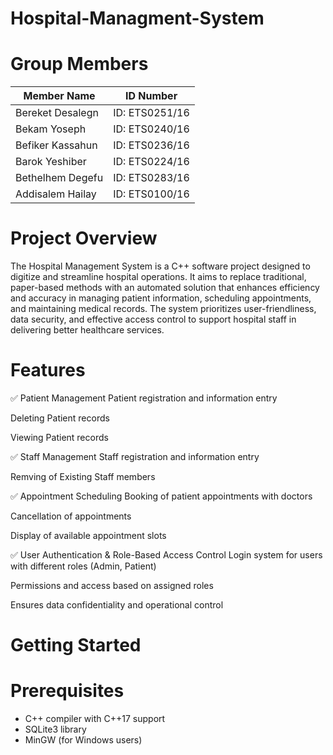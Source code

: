  # Hospital-Managment-System
# Group Members

| Member Name           |    ID Number   |
| --------------------- | -------------- |
| Bereket Desalegn      | ID: ETS0251/16 |
| Bekam Yoseph          | ID: ETS0240/16 |
| Befiker Kassahun      | ID: ETS0236/16 |
| Barok Yeshiber        | ID: ETS0224/16 |
| Bethelhem Degefu      | ID: ETS0283/16 |
| Addisalem Hailay      | ID: ETS0100/16 |



# Project Overview
The Hospital Management System is a C++ software project designed to digitize and streamline hospital operations. It aims to replace traditional, paper-based methods with an automated solution that enhances efficiency and accuracy in managing patient information, scheduling appointments, and maintaining medical records. The system prioritizes user-friendliness, data security, and effective access control to support hospital staff in delivering better healthcare services.

# Features
✅ Patient Management
Patient registration and information entry

Deleting Patient records

Viewing Patient records

✅ Staff Management
Staff registration and information entry

Remving of Existing Staff members

✅ Appointment Scheduling
Booking of patient appointments with doctors

Cancellation of appointments

Display of available appointment slots

✅ User Authentication & Role-Based Access Control
Login system for users with different roles (Admin, Patient)

Permissions and access based on assigned roles

Ensures data confidentiality and operational control

# Getting Started
# Prerequisites
- C++ compiler with C++17 support
- SQLite3 library
- MinGW (for Windows users)
